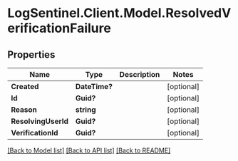 # LogSentinel.Client.Model.ResolvedVerificationFailure
## Properties

Name | Type | Description | Notes
------------ | ------------- | ------------- | -------------
**Created** | **DateTime?** |  | [optional] 
**Id** | **Guid?** |  | [optional] 
**Reason** | **string** |  | [optional] 
**ResolvingUserId** | **Guid?** |  | [optional] 
**VerificationId** | **Guid?** |  | [optional] 

[[Back to Model list]](../README.md#documentation-for-models) [[Back to API list]](../README.md#documentation-for-api-endpoints) [[Back to README]](../README.md)

